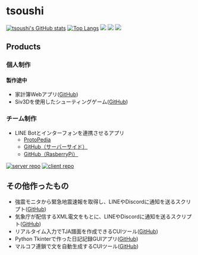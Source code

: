 # tsoushi
[![tsoushi's GitHub stats](https://github-readme-stats.vercel.app/api?username=tsoushi&show_icons=true&theme=swift)](https://github.com/anuraghazra/github-readme-stats)
[![Top Langs](https://github-readme-stats.vercel.app/api/top-langs/?username=tsoushi&theme=swift&layout=compact)](https://github.com/anuraghazra/github-readme-stats)
![](http://github-profile-summary-cards.vercel.app/api/cards/profile-details?username=tsoushi&theme=nord_bright)
![](http://github-profile-summary-cards.vercel.app/api/cards/repos-per-language?username=tsoushi&theme=nord_bright)
![](http://github-profile-summary-cards.vercel.app/api/cards/most-commit-language?username=tsoushi&theme=nord_bright)

<!--
[![trophy](https://github-profile-trophy.vercel.app/?username=tsoushi)](https://github.com/ryo-ma/github-profile-trophy)
-->

## Products
### 個人制作
#### 製作途中
- 家計簿Webアプリ([GitHub](https://github.com/tsoushi/practice-node-kakeibo))
- Siv3Dを使用したシューティングゲーム([GitHub](https://github.com/tsoushi/siv3d-shooting))
### チーム制作
- LINE Botとインターフォンを連携させるアプリ
  - [ProtoPedia](https://protopedia.net/prototype/3537)
  - [GitHub（サーバーサイド）](https://github.com/tsoushi/aizuhack-liot-intercom)
  - [GitHub（RasberryPi）](https://github.com/Yuorei/liot-intercom-iot)

[![server repo](https://github-readme-stats.vercel.app/api/pin/?username=tsoushi&repo=aizuhack-liot-intercom)](https://github.com/anuraghazra/github-readme-stats)
[![client repo](https://github-readme-stats.vercel.app/api/pin/?username=Yuorei&repo=liot-intercom-iot)](https://github.com/anuraghazra/github-readme-stats)

## その他作ったもの
- 強震モニタから緊急地震速報を取得し、LINEやDiscordに通知を送るスクリプト([GitHub](https://github.com/tsoushi/KmoniEEWNotifier))
- 気象庁が配信するXML電文をもとに、LINEやDiscordに通知を送るスクリプト([GitHub](強震モニタから緊急地震速報を取得し、LINEやDiscordに通知を送るスクリプト))
- リアルタイム入力でTJA譜面を作成できるCUIツール([GitHub](https://github.com/tsoushi/SimpleRealtimeTJAEditor))
- Python Tkinterで作った日記記録GUIアプリ([GitHub](https://github.com/tsoushi/PyNikki))
- マルコフ連鎖で文を自動生成するCUIツール([GitHub](https://github.com/tsoushi/PyNikki))
